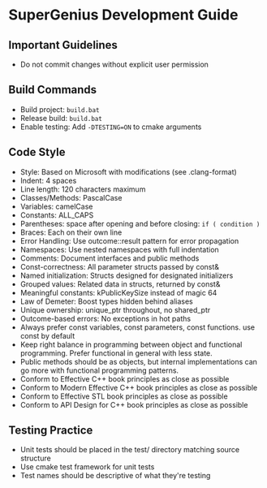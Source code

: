 # SuperGenius Development Guide

## Important Guidelines
- Do not commit changes without explicit user permission

## Build Commands
- Build project: `build.bat`
- Release build: `build.bat`
- Enable testing: Add `-DTESTING=ON` to cmake arguments

## Code Style
- Style: Based on Microsoft with modifications (see .clang-format)
- Indent: 4 spaces
- Line length: 120 characters maximum
- Classes/Methods: PascalCase
- Variables: camelCase
- Constants: ALL_CAPS
- Parentheses: space after opening and before closing: `if ( condition )`
- Braces: Each on their own line
- Error Handling: Use outcome::result<T> pattern for error propagation
- Namespaces: Use nested namespaces with full indentation
- Comments: Document interfaces and public methods
- Const-correctness: All parameter structs passed by const&
- Named initialization: Structs designed for designated initializers
- Grouped values: Related data in structs, returned by const&
- Meaningful constants: kPublicKeySize instead of magic 64
- Law of Demeter: Boost types hidden behind aliases
- Unique ownership: unique_ptr throughout, no shared_ptr
- Outcome-based errors: No exceptions in hot paths
- Always prefer const variables, const parameters, const functions. use const by default
- Keep right balance in programming between object and functional programming. Prefer functional in general with less state.
- Public methods should be as objects, but internal implementations can go more with functional programming patterns.
- Conform to Effective C++ book principles as close as possible
- Conform to Modern Effective C++ book principles as close as possible
- Conform to Effective STL book principles as close as possible
- Conform to API Design for C++ book principles as close as possible


## Testing Practice
- Unit tests should be placed in the test/ directory matching source structure
- Use cmake test framework for unit tests
- Test names should be descriptive of what they're testing